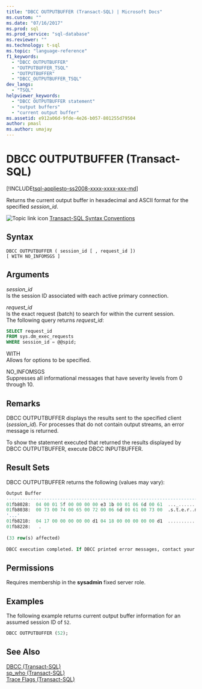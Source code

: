 ```yaml
---
title: "DBCC OUTPUTBUFFER (Transact-SQL) | Microsoft Docs"
ms.custom: ""
ms.date: "07/16/2017"
ms.prod: sql
ms.prod_service: "sql-database"
ms.reviewer: ""
ms.technology: t-sql
ms.topic: "language-reference"
f1_keywords: 
  - "DBCC OUTPUTBUFFER"
  - "OUTPUTBUFFER_TSQL"
  - "OUTPUTBUFFER"
  - "DBCC_OUTPUTBUFFER_TSQL"
dev_langs: 
  - "TSQL"
helpviewer_keywords: 
  - "DBCC OUTPUTBUFFER statement"
  - "output buffers"
  - "current output buffer"
ms.assetid: e912a06d-9fde-4e26-b057-801255d79504
author: pmasl
ms.author: umajay
---
```

# DBCC OUTPUTBUFFER (Transact-SQL)
[!INCLUDE[tsql-appliesto-ss2008-xxxx-xxxx-xxx-md](../../includes/applies-to-version/sqlserver.md)]

Returns the current output buffer in hexadecimal and ASCII format for the specified *session_id*.
  
![Topic link icon](../../database-engine/configure-windows/media/topic-link.gif "Topic link icon") [Transact-SQL Syntax Conventions](../../t-sql/language-elements/transact-sql-syntax-conventions-transact-sql.md)
  
## Syntax  
```syntaxsql
DBCC OUTPUTBUFFER ( session_id [ , request_id ])  
[ WITH NO_INFOMSGS ]  
```  
  
## Arguments  
 *session_id*  
 Is the session ID associated with each active primary connection.  
  
 *request_id*  
 Is the exact request (batch) to search for within the current session.  
 The following query returns *request_id*:  
  
```sql
SELECT request_id   
FROM sys.dm_exec_requests   
WHERE session_id = @@spid;  
```  
  
 WITH  
 Allows for options to be specified.  
  
 NO_INFOMSGS  
 Suppresses all informational messages that have severity levels from 0 through 10.  
  
## Remarks  
DBCC OUTPUTBUFFER displays the results sent to the specified client (*session_id*). For processes that do not contain output streams, an error message is returned.
  
To show the statement executed that returned the results displayed by DBCC OUTPUTBUFFER, execute DBCC INPUTBUFFER.
  
## Result Sets  
DBCC OUTPUTBUFFER returns the following (values may vary):
  
```sql
Output Buffer                                                              
------------------------------------------------------------------------   
01fb8028:  04 00 01 5f 00 00 00 00 e3 1b 00 01 06 6d 00 61  ..._.........m.a  
01fb8038:  00 73 00 74 00 65 00 72 00 06 6d 00 61 00 73 00  .s.t.e.r..m.a.s.  
'...'  
01fb8218:  04 17 00 00 00 00 00 d1 04 18 00 00 00 00 00 d1  ................  
01fb8228:   .  
  
(33 row(s) affected)  
  
DBCC execution completed. If DBCC printed error messages, contact your system administrator.  
```  
  
## Permissions  
Requires membership in the **sysadmin** fixed server role.
  
## Examples  
The following example returns current output buffer information for an assumed session ID of `52`.
  
```sql
DBCC OUTPUTBUFFER (52);  
```  
  
## See Also  
[DBCC &#40;Transact-SQL&#41;](../../t-sql/database-console-commands/dbcc-transact-sql.md)  
[sp_who &#40;Transact-SQL&#41;](../../relational-databases/system-stored-procedures/sp-who-transact-sql.md)  
[Trace Flags &#40;Transact-SQL&#41;](../../t-sql/database-console-commands/dbcc-traceon-trace-flags-transact-sql.md)
  
  
